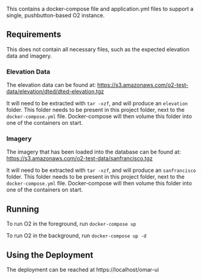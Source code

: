 This contains a docker-compose file and application.yml files to support a single, pushbutton-based O2 instance.

## Requirements

This does not contain all necessary files, such as the expected elevation data and imagery.

### Elevation Data

The elevation data can be found at: https://s3.amazonaws.com/o2-test-data/elevation/dted/dted-elevation.tgz

It will need to be extracted with `tar -xzf`, and will produce an `elevation` folder.
This folder needs to be present in this project folder, next to the `docker-compose.yml` file.
Docker-compose will then volume this folder into one of the containers on start.

### Imagery
The imagery that has been loaded into the database can be found at: https://s3.amazonaws.com/o2-test-data/sanfrancisco.tgz

It will need to be extracted with `tar -xzf`, and will produce an `sanfrancisco` folder.
This folder needs to be present in this project folder, next to the `docker-compose.yml` file.
Docker-compose will then volume this folder into one of the containers on start.

## Running

To run O2 in the foreground, run `docker-compose up`

To run O2 in the background, run `docker-compose up -d`

## Using the Deployment

The deployment can be reached at https://localhost/omar-ui
